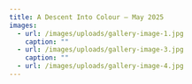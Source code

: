 ```yaml
---
title: A Descent Into Colour – May 2025
images:
  - url: /images/uploads/gallery-image-1.jpg
    caption: ""
  - url: /images/uploads/gallery-image-3.jpg
    caption: ""
  - url: /images/uploads/gallery-image-4.jpg
---
```

